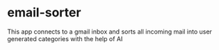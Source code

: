 # email-sorter
This app connects to a gmail inbox and sorts all incoming mail into user generated categories with the help of AI
